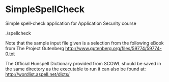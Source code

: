 # SimpleSpellCheck
Simple spell-check application for Application Security course

./spellcheck <inputfile>

Note that the sample input file given is a selection from the following eBook from The Project Gutenberg
http://www.gutenberg.org/files/59774/59774-0.txt

The Official Hunspell Dictionary provided from SCOWL should be saved in the same directory as the executable to run
it can also be found at: http://wordlist.aspell.net/dicts/
